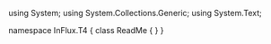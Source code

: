 ﻿using System;
using System.Collections.Generic;
using System.Text;

namespace InFlux.T4
{
    class ReadMe
    {
    }
}
